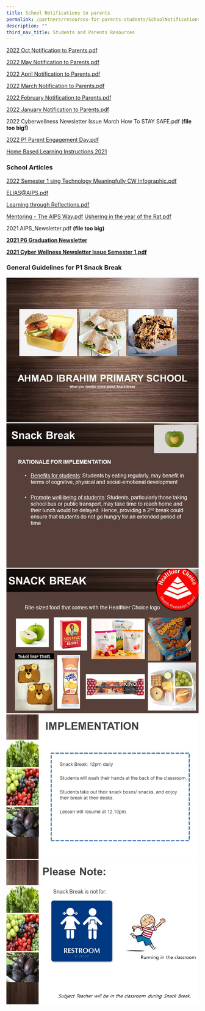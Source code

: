 ```yaml
---
title: School Notifications to parents
permalink: /partners/resources-for-parents-students/SchoolNotificationstoparents/
description: ""
third_nav_title: Students and Parents Resources
---
```



[2022 Oct Notification to Parents.pdf](/files/October%20Notification%20to%20Parents%202022.pdf)

[2022 May Notification to Parents.pdf](/files/May%20Notification%20to%20Parents%202022.pdf)

[2022 April Notification to Parents.pdf](/files/Notification%20to%20Parents_April%202022.pdf)

[2022 March Notification to Parents.pdf](/files/2022%20March%20Notification%20to%20Parents.pdf)

[2022 February Notification to Parents.pdf](/files/Notification%20to%20Parents%20-%20Feb%202022.pdf)

[2022 January Notification to Parents.pdf](/files/2022%20January%20Notification%20to%20Parents.pdf)

2022 Cyberwellness Newsletter Issue March How To STAY SAFE.pdf **(file too big!)**

[2022 P1 Parent Engagement Day.pdf](/files/2022%20P1%20Parent%20Engagement%20Day.pdf)

<a href="/partners/resources-for-parents-students/home-based-learning-instructions-2021">Home Based Learning Instructions 2021</a>

### School Articles

<a href="/files/Using%20Technology%20Meaningfully%20CW%20Infographic%20Sem%201%202022.pdf">2022 Semester 1 sing Technology Meaningfully CW Infographic.pdf</a>

<a href="/files/ELIAS@AIPS.pdf">ELIAS@AIPS.pdf</a>

<a href="/files/Learning%20through%20Reflections.pdf">Learning through Reflections.pdf</a>

<a href="/files/Mentoring%20-%20The%20AIPS%20Way.pdf">Mentoring - The AIPS Way.pdf</a>
<a href="/files/Ushering%20in%20the%20year%20of%20the%20Rat.pdf">Ushering in the year of the Rat.pdf</a>

2021 AIPS_Newsletter.pdf <strong>(file too big)

<a href="https://www.canva.com/design/DAEuKYS3jEc/zk5AfZbH06GHHaujdLJQuA/view?utm_content=DAEuKYS3jEc&amp;utm_campaign=designshare&amp;utm_medium=link&amp;utm_source=homepage_design_menu">2021 P6 Graduation Newsletter</a>
	
<a href="/files/Cyber%20Wellness%20Newsletter%20Issue%202021%20Semester%201.pdf">2021 Cyber Wellness Newsletter Issue Semester 1.pdf</a>
	
	
### General Guidelines for P1 Snack Break
	
<img src="/images/General%20Guidelines%20for%20P1%20Snack%20Break1.jpg" alt="">
	
<img src="/images/General%20Guidelines%20for%20P1%20Snack%20Break2.jpg" alt="">
	
<img src="/images/General%20Guidelines%20for%20P1%20Snack%20Break3.jpg" alt="">
	
<img src="/images/General%20Guidelines%20for%20P1%20Snack%20Break4.jpg" alt="">
	
<img src="/images/General%20Guidelines%20for%20P1%20Snack%20Break5.jpg" alt="">
	
	
